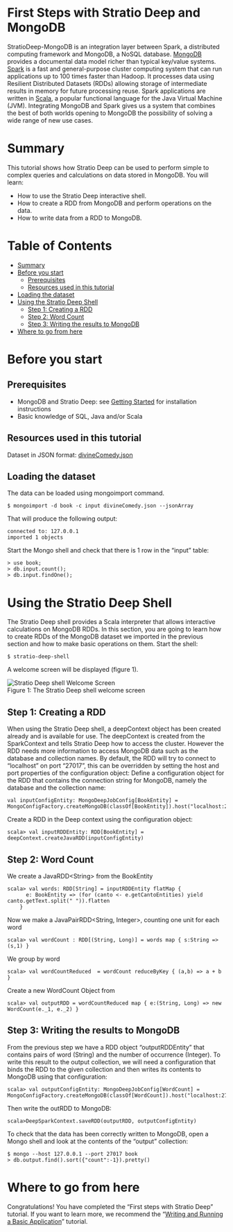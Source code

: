 First Steps with Stratio Deep and MongoDB
==========================================

StratioDeep-MongoDB is an integration layer between Spark, a distributed computing framework and MongoDB, 
a NoSQL database. [MongoDB](http://www.mongodb.org/ "MongoDB website") provides a documental data model 
richer than typical key/value systems. [Spark](http://spark.incubator.apache.org/ "Spark website") is a 
fast and general-purpose cluster computing system that can run applications up to 100 times faster than Hadoop. 
It processes data using Resilient Distributed Datasets (RDDs) allowing storage of intermediate results in memory 
for future processing reuse. Spark applications are written in 
[Scala](http://www.scala-lang.org/ "The Scala programming language site"), a popular functional language for 
the Java Virtual Machine (JVM). Integrating MongoDB and Spark gives us a system that combines the best of both 
worlds opening to MongoDB the possibility of solving a wide range of new use cases.

Summary
=======

This tutorial shows how Stratio Deep can be used to perform simple to complex queries and calculations on data 
stored in MongoDB. You will learn:

-   How to use the Stratio Deep interactive shell.
-   How to create a RDD from MongoDB and perform operations on the data.
-   How to write data from a RDD to MongoDB.

Table of Contents
=================

-   [Summary](#summary)
-   [Before you start](#before-you-start)
    -   [Prerequisites](#prerequisites)
    -   [Resources used in this tutorial](#resources-used-in-this-tutorial)
-   [Loading the dataset](#loading-the-dataset)
-   [Using the Stratio Deep Shell](#using-the-stratio-deep-shell)
    -   [Step 1: Creating a RDD](#step-1-creating-a-rdd)
    -   [Step 2: Word Count](#step-2-word-count)
    -   [Step 3: Writing the results to MongoDB](#step-3-writing-the-results-to-mongodb)
-   [Where to go from here](#where-to-go-from-here)

Before you start
================

Prerequisites
-------------

-   MongoDB and Stratio Deep: see [Getting Started](/getting-started.md "Getting Started") for installation instructions
-   Basic knowledge of SQL, Java and/or Scala

Resources used in this tutorial
-------------------------------

Dataset in JSON format: [divineComedy.json](http://docs.openstratio.org/resources/datasets/divineComedy.json)

Loading the dataset
-------------------

The data can be loaded using mongoimport command.

```shell-session
$ mongoimport -d book -c input divineComedy.json --jsonArray
```

That will produce the following output:

```shell-session
connected to: 127.0.0.1
imported 1 objects
```

Start the Mongo shell and check that there is 1 row in the “input” table:

```shell-session
> use book;
> db.input.count();
> db.input.findOne();
```

Using the Stratio Deep Shell
============================

The Stratio Deep shell provides a Scala interpreter that allows interactive calculations on MongoDB RDDs. In 
this section, you are going to learn how to create RDDs of the MongoDB dataset we imported in the previous 
section and how to make basic operations on them. Start the shell:

```shell-session
$ stratio-deep-shell
```

A welcome screen will be displayed (figure 1).

![Stratio Deep shell Welcome Screen](http://www.openstratio.org/wp-content/uploads/2014/01/stratio-deep-shell-WelcomeScreen.png)  
Figure 1: The Stratio Deep shell welcome screen

Step 1: Creating a RDD
----------------------

When using the Stratio Deep shell, a deepContext object has been created already and is available for use.
The deepContext is created from the SparkContext and tells Stratio Deep how to access the cluster. However
the RDD needs more information to access MongoDB data such as the database and collection names. By default,
the RDD will try to connect to “localhost” on port “27017”, this can be overridden by setting the host and
port properties of the configuration object: Define a configuration object for the RDD that contains the
connection string for MongoDB, namely the database and the collection name:

```shell-session
val inputConfigEntity: MongoDeepJobConfig[BookEntity] = MongoConfigFactory.createMongoDB(classOf[BookEntity]).host("localhost:27017").database("book").collection("input").readPreference("nearest").initialize
```

Create a RDD in the Deep context using the configuration object:

```shell-session
scala> val inputRDDEntity: RDD[BookEntity] = deepContext.createJavaRDD(inputConfigEntity)
```

Step 2: Word Count
------------------

We create a JavaRDD&lt;String> from the BookEntity

```shell-session
scala> val words: RDD[String] = inputRDDEntity flatMap {
      e: BookEntity => (for (canto <- e.getCantoEntities) yield canto.getText.split(" ")).flatten
    }
```

Now we make a JavaPairRDD&lt;String, Integer>, counting one unit for each word

```shell-session
scala> val wordCount : RDD[(String, Long)] = words map { s:String => (s,1) }
```

We group by word

```shell-session
scala> val wordCountReduced  = wordCount reduceByKey { (a,b) => a + b }
```

Create a new WordCount Object from

```shell-session
scala> val outputRDD = wordCountReduced map { e:(String, Long) => new WordCount(e._1, e._2) }
```

Step 3: Writing the results to MongoDB
--------------------------------------

From the previous step we have a RDD object “outputRDDEntity” that contains pairs of word (String)
and the number of occurrence (Integer). To write this result to the output collection, we will need
a configuration that binds the RDD to the given collection and then writes its contents to MongoDB 
using that configuration:

```shell-session
scala> val outputConfigEntity: MongoDeepJobConfig[WordCount] = MongoConfigFactory.createMongoDB(classOf[WordCount]).host("localhost:27017").database("book").collection("output").readPreference("nearest").initialize
```

Then write the outRDD to MongoDB:

```shell-session
scala>DeepSparkContext.saveRDD(outputRDD, outputConfigEntity)
```

To check that the data has been correctly written to MongoDB, open a Mongo shell and look at the contents 
of the “output” collection:

```shell-session
$ mongo --host 127.0.0.1 --port 27017 book
> db.output.find().sort({"count":-1}).pretty()
```

Where to go from here
=====================

Congratulations! You have completed the “First steps with Stratio Deep” tutorial. If you want to learn more, 
we recommend the “[Writing and Running a Basic Application](t40-basic-application.md "Writing and Running a Basic Application")” tutorial.
